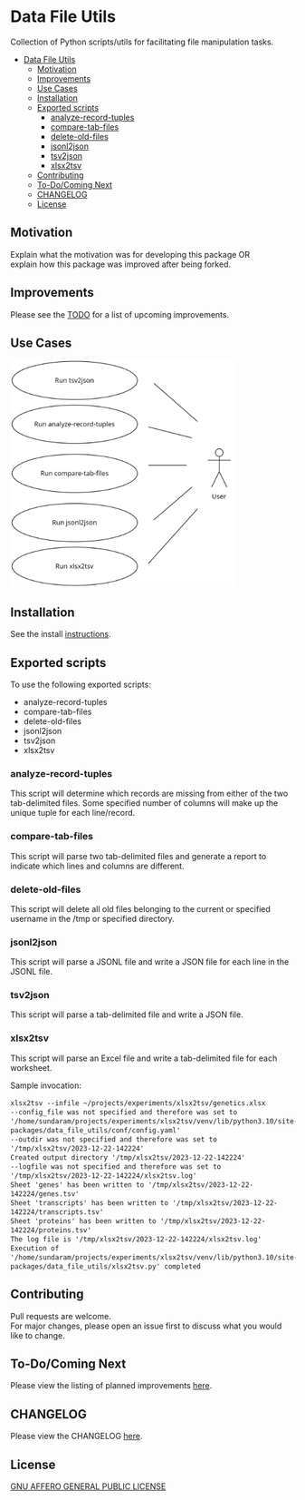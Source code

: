 # Data File Utils

Collection of  Python scripts/utils for facilitating file manipulation tasks.

- [Data File Utils](#data-file-utils)
  - [Motivation](#motivation)
  - [Improvements](#improvements)
  - [Use Cases](#use-cases)
  - [Installation](#installation)
  - [Exported scripts](#exported-scripts)
    - [analyze-record-tuples](#analyze-record-tuples)
    - [compare-tab-files](#compare-tab-files)
    - [delete-old-files](#delete-old-files)
    - [jsonl2json](#jsonl2json)
    - [tsv2json](#tsv2json)
    - [xlsx2tsv](#xlsx2tsv)
  - [Contributing](#contributing)
  - [To-Do/Coming Next](#to-docoming-next)
  - [CHANGELOG](#changelog)
  - [License](#license)



## Motivation

Explain what the motivation was for developing this package OR<br>
explain how this package was improved after being forked.


## Improvements

Please see the [TODO](TODO.md) for a list of upcoming improvements.


## Use Cases

<img src="use_cases.png" width="400" height="400" alt="Use Cases diagram">


## Installation

See the install [instructions](INSTALL.md).


## Exported scripts

To use the following exported scripts:
- analyze-record-tuples
- compare-tab-files
- delete-old-files
- jsonl2json
- tsv2json
- xlsx2tsv
 
### analyze-record-tuples
This script will determine which records are missing from either of the two tab-delimited files. Some specified number of columns will make up the unique tuple
for each line/record.

### compare-tab-files
This script will parse two tab-delimited files and generate a report to indicate which lines and columns are different.

### delete-old-files
This script will delete all old files belonging to the current or specified username in the /tmp or specified directory.

### jsonl2json
This script will parse a JSONL file and write a JSON file for each line in the JSONL file.

### tsv2json
This script will parse a tab-delimited file and write a JSON file.

### xlsx2tsv
This script will parse an Excel file and write a tab-delimited file for each worksheet.

Sample invocation:


```shell
xlsx2tsv --infile ~/projects/experiments/xlsx2tsv/genetics.xlsx 
--config_file was not specified and therefore was set to '/home/sundaram/projects/experiments/xlsx2tsv/venv/lib/python3.10/site-packages/data_file_utils/conf/config.yaml'
--outdir was not specified and therefore was set to '/tmp/xlsx2tsv/2023-12-22-142224'
Created output directory '/tmp/xlsx2tsv/2023-12-22-142224'
--logfile was not specified and therefore was set to '/tmp/xlsx2tsv/2023-12-22-142224/xlsx2tsv.log'
Sheet 'genes' has been written to '/tmp/xlsx2tsv/2023-12-22-142224/genes.tsv'
Sheet 'transcripts' has been written to '/tmp/xlsx2tsv/2023-12-22-142224/transcripts.tsv'
Sheet 'proteins' has been written to '/tmp/xlsx2tsv/2023-12-22-142224/proteins.tsv'
The log file is '/tmp/xlsx2tsv/2023-12-22-142224/xlsx2tsv.log'
Execution of '/home/sundaram/projects/experiments/xlsx2tsv/venv/lib/python3.10/site-packages/data_file_utils/xlsx2tsv.py' completed
```


## Contributing

Pull requests are welcome.<br>
For major changes, please open an issue first to discuss what you would like to change.

## To-Do/Coming Next

Please view the listing of planned improvements [here](TODO.md).

## CHANGELOG

Please view the CHANGELOG [here](CHANGELOG.md).

## License

[GNU AFFERO GENERAL PUBLIC LICENSE](LICENSE)
